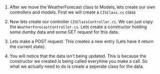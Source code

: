 1. After we move the WeatherForecast class to Models, lets create our own controllers and models. First we will create a `CISClass.cs` class

2. Now lets create our controller `CISClassController.cs`. We can just copy the `WeatherForecastController.cs`. Lets create a constructor holding some dumby data and some GET request for this data. 

3. Lets make a POST request. This creates a new entry (Lets have it return the current state).

4. You will notice that the data isn't being updated. This is because the constructor we created is being called everytime you make a call. So what we actually need to do is create a seperate class for the data.     

